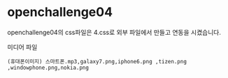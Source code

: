 # openchallenge04


openchallenge04의 css파일은 4.css로 외부 파일에서 만들고 연동을 시켰습니다.


미디어 파일


```
(휴대폰이미지) 스마트폰.mp3,galaxy7.png,iphone6.png ,tizen.png ,windowphone.png,nokia.png
```
